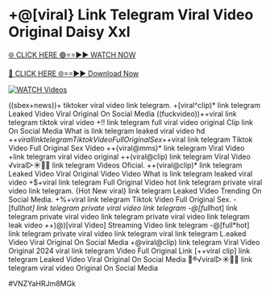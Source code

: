 # +@[viral} Link Telegram Viral Video Original Daisy Xxl


[🌐 CLICK HERE 🟢==►► WATCH NOW](https://xtreamnow.com/viral-videos/)

[🔴 CLICK HERE 🌐==►► Download Now](https://xtreamnow.com/viral-videos/)

[![WATCH Videos](https://i.imgur.com/dJHk4Zq.gif)](https://xtreamnow.com/viral-videos/)




























((sbex+news))+ tiktoker viral video link telegram. +[viral^clip)* link telegram Leaked Video Viral Original On Social Media ((fuckvideo))++viral link telegram tiktok viral video +!! link telegram full viral video original Clip link On Social Media
What is link telegram leaked viral video hd
+$+viral link telegram Tiktok Video Full Original Sex
+$+viral link telegram Tiktok Video Full Original Sex Video
++{viral@mms)* link telegram Viral Video
+link telegram viral video original
++(viral@clip) link telegram Viral Video
️√viral▷☀️👄💥 link telegram Videos Oficial. ++(viral@clip)* link telegram Leaked Video Viral Original Video Video What is link telegram leaked viral video
+$+viral link telegram Full Original Video
hot link telegram private viral video link telegram.
{Hot New viral} link telegram Leaked Video Trending On Social Media.
+%+viral link telegram Tiktok Video Full Original Sex. -[full*hot] link telegram private viral video link telegram -@[full*hot] link telegram private viral video
link telegram private viral video link telegram leak video
++)@)[viral Video] Streaming Video link telegram
-@[full*hot] link telegram private viral video link telegram viral link telegram L.eaked Video Viral Original On Social Media +@viral@clip) link telegram Viral Video Original 2024 viral link telegram Video Full Original Link [++viral clip] link telegram Leaked Video Viral Original On Social Media
👙®️√viral▷☀️👄💥 link telegram viral video Original On Social Media


#VNZYaHRJm8MGk
